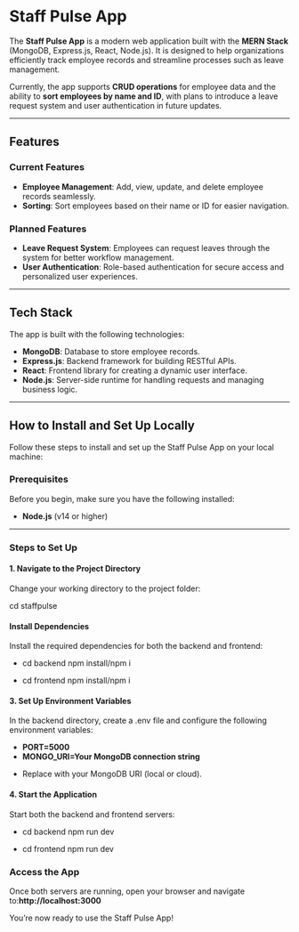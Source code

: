 # **Staff Pulse App**

The **Staff Pulse App** is a modern web application built with the **MERN Stack** (MongoDB, Express.js, React, Node.js). It is designed to help organizations efficiently track employee records and streamline processes such as leave management.

Currently, the app supports **CRUD operations** for employee data and the ability to **sort employees by name and ID**, with plans to introduce a leave request system and user authentication in future updates.

---

## **Features**

### **Current Features**
- **Employee Management**: Add, view, update, and delete employee records seamlessly.
- **Sorting**: Sort employees based on their name or ID for easier navigation.

### **Planned Features**
- **Leave Request System**: Employees can request leaves through the system for better workflow management.
- **User Authentication**: Role-based authentication for secure access and personalized user experiences.

---

## **Tech Stack**

The app is built with the following technologies:
- **MongoDB**: Database to store employee records.
- **Express.js**: Backend framework for building RESTful APIs.
- **React**: Frontend library for creating a dynamic user interface.
- **Node.js**: Server-side runtime for handling requests and managing business logic.

---

## **How to Install and Set Up Locally**

Follow these steps to install and set up the Staff Pulse App on your local machine:

### **Prerequisites**
Before you begin, make sure you have the following installed:
- **Node.js** (v14 or higher)

---

### **Steps to Set Up**

#### **1. Navigate to the Project Directory**  
Change your working directory to the project folder:  

cd staffpulse


#### **Install Dependencies**

Install the required dependencies for both the backend and frontend:

*   cd backend npm install/npm i
    
*   cd frontend npm install/npm i
    

#### **3\. Set Up Environment Variables**

In the backend directory, create a .env file and configure the following environment variables:

- **PORT=5000**
- **MONGO_URI=Your MongoDB connection string**

*   Replace with your MongoDB URI (local or cloud).
    

#### **4\. Start the Application**

Start both the backend and frontend servers:

*   cd backend npm run dev
    
*   cd frontend npm run dev
    

### **Access the App**

Once both servers are running, open your browser and navigate to:**http://localhost:3000**

You’re now ready to use the Staff Pulse App!



